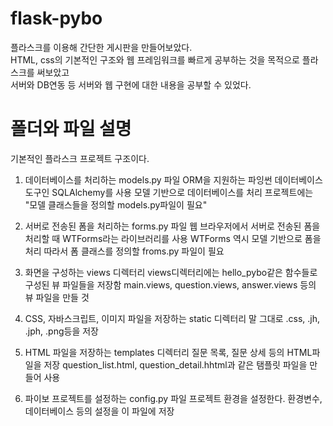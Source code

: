 # flask-pybo
플라스크를 이용해 간단한 게시판을 만들어보았다.   
HTML, css의 기본적인 구조와 웹 프레임워크를 빠르게 공부하는 것을 목적으로 플라스크를 써보았고   
서버와 DB연동 등 서버와 웹 구현에 대한 내용을 공부할 수 있었다.

# 폴더와 파일 설명
기본적인 플라스크 프로젝트 구조이다.   
1. 데이터베이스를 처리하는 models.py 파일
ORM을 지원하는 파잉썬 데이터베이스 도구인 SQLAlchemy를 사용
모델 기반으로 데이터베이스를 처리
프로젝트에는 "모델 클래스들을 정의할 models.py파일이 필요"

2. 서버로 전송된 폼을 처리하는 forms.py 파일
웹 브라우저에서 서버로 전송된 폼을 처리할 때 WTForms라는 라이브러리를 사용
WTForms 역시 모델 기반으로 폼을 처리
따라서 폼 클래스를 정의할 froms.py 파일이 필요

3. 화면을 구성하는 views 디렉터리
views디렉터리에는 hello_pybo같은 함수들로 구성된 뷰 파일들을 저장함
main.views, question.views, answer.views 등의 뷰 파일을 만들 것

4. CSS, 자바스크립트, 이미지 파일을 저장하는 static 디렉터리
말 그대로 .css, .jh, .jph, .png등을 저장

5. HTML 파일을 저장하는 templates 디렉터리
질문 목록, 질문 상세 등의 HTML파일을 저장
question_list.html, question_detail.hhtml과 같은 탬플릿 파일을 만들어 사용

6. 파이보 프로젝트를 설정하는 config.py 파일
프로젝트 환경을 설정한다.
환경변수, 데이터베이스 등의 설정을 이 파일에 저장
